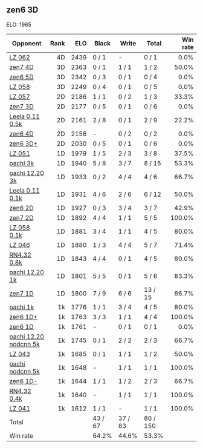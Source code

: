 ## zen6 3D ##

ELO: 1965

Opponent | Rank | ELO | Black | Write | Total | Win rate
---------|-----:|----:|-------|-------|-------|-------:
[LZ 062](LZ%20062.md) | 4D | 2439 | 0 / 1 | - | 0 / 1 | 0.0%
[zen7 4D](zen7%204D.md) | 3D | 2363 | 0 / 1 | 1 / 1 | 1 / 2 | 50.0%
[zen6 5D](zen6%205D.md) | 3D | 2342 | 0 / 3 | 0 / 1 | 0 / 4 | 0.0%
[LZ 058](LZ%20058.md) | 3D | 2249 | 0 / 4 | 0 / 1 | 0 / 5 | 0.0%
[LZ 057](LZ%20057.md) | 2D | 2186 | 1 / 1 | 0 / 2 | 1 / 3 | 33.3%
[zen7 3D](zen7%203D.md) | 2D | 2177 | 0 / 5 | 0 / 1 | 0 / 6 | 0.0%
[Leela 0.11 0.5k](Leela%200.11%200.5k.md) | 2D | 2161 | 2 / 8 | 0 / 1 | 2 / 9 | 22.2%
[zen6 4D](zen6%204D.md) | 2D | 2156 | - | 0 / 2 | 0 / 2 | 0.0%
[zen6 3D+](zen6%203D+.md) | 2D | 2030 | 0 / 5 | 0 / 1 | 0 / 6 | 0.0%
[LZ 051](LZ%20051.md) | 1D | 1979 | 1 / 5 | 2 / 3 | 3 / 8 | 37.5%
[pachi 3k](pachi%203k.md) | 1D | 1940 | 5 / 8 | 3 / 7 | 8 / 15 | 53.3%
[pachi 12.20 3k](pachi%2012.20%203k.md) | 1D | 1933 | 0 / 2 | 4 / 4 | 4 / 6 | 66.7%
[Leela 0.11 0.1k](Leela%200.11%200.1k.md) | 1D | 1931 | 4 / 6 | 2 / 6 | 6 / 12 | 50.0%
[zen6 2D](zen6%202D.md) | 1D | 1927 | 0 / 3 | 3 / 4 | 3 / 7 | 42.9%
[zen7 2D](zen7%202D.md) | 1D | 1892 | 4 / 4 | 1 / 1 | 5 / 5 | 100.0%
[LZ 058 0.1k](LZ%20058%200.1k.md) | 1D | 1881 | 3 / 4 | 1 / 1 | 4 / 5 | 80.0%
[LZ 046](LZ%20046.md) | 1D | 1880 | 1 / 3 | 4 / 4 | 5 / 7 | 71.4%
[RN4.32 0.8k](RN4.32%200.8k.md) | 1D | 1843 | 4 / 4 | 0 / 1 | 4 / 5 | 80.0%
[pachi 12.20 1k](pachi%2012.20%201k.md) | 1D | 1801 | 5 / 5 | 0 / 1 | 5 / 6 | 83.3%
[zen7 1D](zen7%201D.md) | 1D | 1800 | 7 / 9 | 6 / 6 | 13 / 15 | 86.7%
[pachi 1k](pachi%201k.md) | 1k | 1776 | 1 / 1 | 3 / 4 | 4 / 5 | 80.0%
[zen6 1D+](zen6%201D+.md) | 1k | 1763 | 3 / 3 | 1 / 1 | 4 / 4 | 100.0%
[zen6 1D](zen6%201D.md) | 1k | 1761 | - | 0 / 1 | 0 / 1 | 0.0%
[pachi 12.20 nodcnn 5k](pachi%2012.20%20nodcnn%205k.md) | 1k | 1745 | 0 / 1 | 2 / 2 | 2 / 3 | 66.7%
[LZ 043](LZ%20043.md) | 1k | 1685 | 0 / 1 | 1 / 1 | 1 / 2 | 50.0%
[pachi nodcnn 5k](pachi%20nodcnn%205k.md) | 1k | 1648 | - | 1 / 1 | 1 / 1 | 100.0%
[zen6 1D-](zen6%201D-.md) | 1k | 1644 | 1 / 1 | 1 / 2 | 2 / 3 | 66.7%
[RN4.32 0.4k](RN4.32%200.4k.md) | 1k | 1640 | - | 1 / 1 | 1 / 1 | 100.0%
[LZ 041](LZ%20041.md) | 1k | 1612 | 1 / 1 | - | 1 / 1 | 100.0%
Total | | | 43 / 67 | 37 / 83 | 80 / 150 | 
Win rate| | | 64.2% | 44.6% | 53.3% | 

